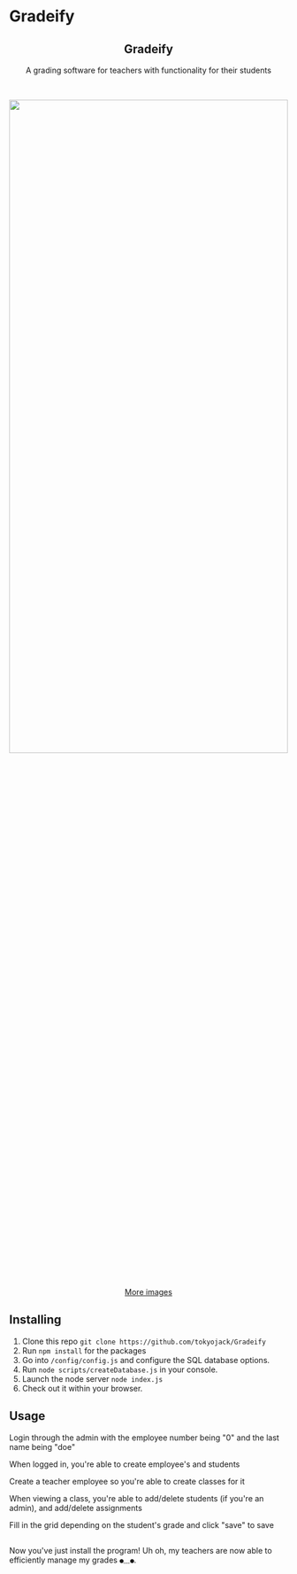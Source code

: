 # Gradeify
<h2  align="center">Gradeify</h2>
<p  align="center">A grading software for teachers with functionality for their students</p>

<br/>

<p align="center">
  <img src="https://i.imgur.com/fOknM5m.png" width="100%" height="55%"/>
  <br/>
  <a href="https://imgur.com/a/Dtao6">More images</a>
</p>

## Installing

1. Clone this repo ```git clone https://github.com/tokyojack/Gradeify```
2. Run ```npm install``` for the packages
3. Go into ```/config/config.js``` and configure the SQL database options.
4. Run ```node scripts/createDatabase.js``` in your console.
5. Launch the node server ```node index.js```
6. Check out it within your browser.

## Usage

Login through the admin with the employee number being "0" and the last name being "doe"

When logged in, you're able to create employee's and students

Create a teacher employee so you're able to create classes for it

When viewing a class, you're able to add/delete students (if you're an admin), and add/delete assignments

Fill in the grid depending on the student's grade and click "save" to save

##

Now you've just install the program! Uh oh, my teachers are now able to efficiently manage my grades ```●﹏●```.
